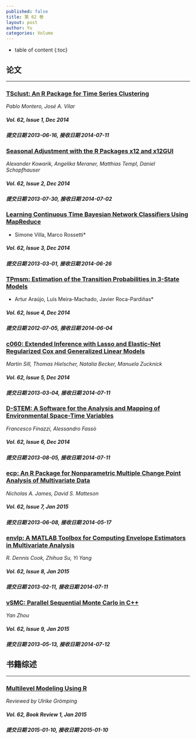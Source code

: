 ```yaml
---
published: false
title: 第 62 卷
layout: post
author: Yu
categories: Volume
---
```


* table of content
{:toc}

## 论文

***

### [TSclust: An R Package for Time Series Clustering](/jstatsoft/v62/i01.html)

*Pablo Montero, José A. Vilar*

##### Vol. 62, Issue 1, Dec 2014

##### 提交日期 2013-06-16, 接收日期 2014-07-11

### [Seasonal Adjustment with the R Packages x12 and x12GUI](/jstatsoft/v62/i02.html)

*Alexander Kowarik, Angelika Meraner, Matthias Templ, Daniel Schopfhauser*

##### Vol. 62, Issue 2, Dec 2014

##### 提交日期 2013-07-30, 接收日期 2014-07-02

### [Learning Continuous Time Bayesian Network Classifiers Using MapReduce](/jstatsoft/v62/i03.html)

* Simone Villa, Marco Rossetti*

##### Vol. 62, Issue 3, Dec 2014

##### 提交日期 2013-03-01, 接收日期 2014-06-26

### [TPmsm: Estimation of the Transition Probabilities in 3-State Models](/jstatsoft/v62/i04.html)

* Artur Araújo, Luís Meira-Machado, Javier Roca-Pardiñas*

##### Vol. 62, Issue 4, Dec 2014

##### 提交日期 2012-07-05, 接收日期 2014-06-04

### [c060: Extended Inference with Lasso and Elastic-Net Regularized Cox and Generalized Linear Models](/jstatsoft/v62/i05.html)

*Martin Sill, Thomas Hielscher, Natalia Becker,  Manuela Zucknick*

##### Vol. 62, Issue 5, Dec 2014

##### 提交日期 2013-03-04, 接收日期 2014-07-11

### [D-STEM: A Software for the Analysis and Mapping of Environmental Space-Time Variables](/jstatsoft/v62/i06.html)

*Francesco Finazzi, Alessandro Fassò*

##### Vol. 62, Issue 6, Dec 2014

##### 提交日期 2013-08-05, 接收日期 2014-07-11

### [ecp: An R Package for Nonparametric Multiple Change Point Analysis of Multivariate Data](/jstatsoft/v62/i07.html)

*Nicholas A. James, David S. Matteson*

##### Vol. 62, Issue 7, Jan 2015

##### 提交日期 2013-06-08, 接收日期 2014-05-17

### [envlp: A MATLAB Toolbox for Computing Envelope Estimators in Multivariate Analysis](/jstatsoft/v62/i08.html)

*R. Dennis Cook, Zhihua Su, Yi Yang*

##### Vol. 62, Issue 8, Jan 2015

##### 提交日期 2013-02-11, 接收日期 2014-07-11

### [vSMC: Parallel Sequential Monte Carlo in C++](/jstatsoft/v62/i09.html)

*Yan Zhou*

##### Vol. 62, Issue 9, Jan 2015

##### 提交日期 2013-05-13, 接收日期 2014-07-12

## 书籍综述

***

### [Multilevel Modeling Using R](/jstatsoft/v62/b01.html)

*Reviewed by Ulrike Grömping*

##### Vol. 62, Book Review 1, Jan 2015

##### 提交日期 2015-01-10, 接收日期 2015-01-10

